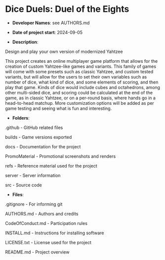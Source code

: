 # Dice Duels: Duel of the Eights 

- **Developer Names**: see AUTHORS.md

- **Date of project start**: 2024-09-05

- **Description**:

Design and play your own version of modernized Yahtzee

This project creates an online multiplayer game platform that allows for the creation of custom Yahtzee-like games and variants. This family of games will come with some presets such as classic Yahtzee, and custom tested variants, but will allow for the users to set their own variables such as number of dice, what kind of dice, and some elements of scoring, and then play that game. Kinds of dice would include cubes and octahedrons, among other multi-sided dice, and scoring could be calculated at the end of the game, as in classic Yahtzee, or on a per-round basis, where hands go in a head-to-head matchup. More customization options will be added as per game testing and seeing what is fun and interesting.

- **Folders**:

.github - GitHub related files

builds - Game versions exported

docs - Documentation for the project

PromoMaterial - Promotional screenshots and renders

refs - Reference material used for the project

server - Server information

src - Source code

- **Files**:

.gitignore - For informing git

AUTHORS.md - Authors and credits

CodeOfConduct.md - Participation rules

INSTALL.md - Instructions for installing software

LICENSE.txt - License used for the project

README.md - Project overview
